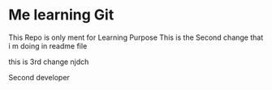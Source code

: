 # Me learning Git
This Repo is only ment for Learning Purpose
This is the Second change that i m doing in readme file

this is 3rd change
njdch

Second developer
